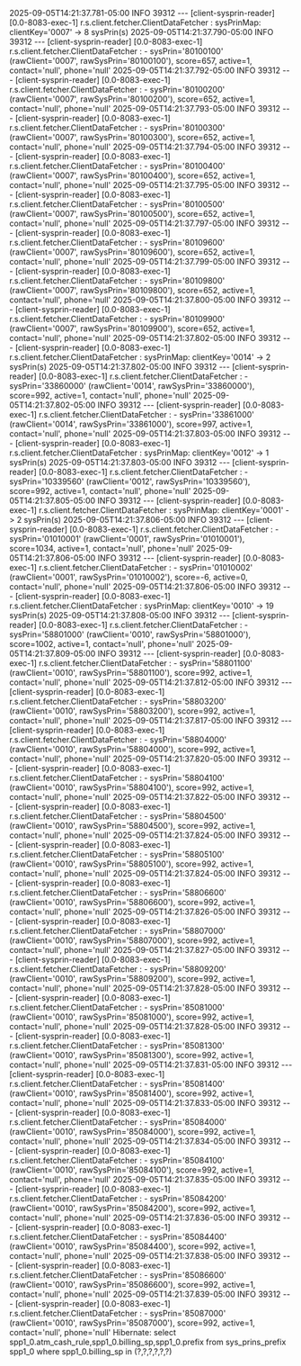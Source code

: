 2025-09-05T14:21:37.781-05:00  INFO 39312 --- [client-sysprin-reader] [0.0-8083-exec-1] r.s.client.fetcher.ClientDataFetcher     : sysPrinMap: clientKey='0007' -> 8 sysPrin(s)
2025-09-05T14:21:37.790-05:00  INFO 39312 --- [client-sysprin-reader] [0.0-8083-exec-1] r.s.client.fetcher.ClientDataFetcher     :   - sysPrin='80100100' (rawClient='0007', rawSysPrin='80100100'), score=657, active=1, contact='null', phone='null'
2025-09-05T14:21:37.792-05:00  INFO 39312 --- [client-sysprin-reader] [0.0-8083-exec-1] r.s.client.fetcher.ClientDataFetcher     :   - sysPrin='80100200' (rawClient='0007', rawSysPrin='80100200'), score=652, active=1, contact='null', phone='null'
2025-09-05T14:21:37.793-05:00  INFO 39312 --- [client-sysprin-reader] [0.0-8083-exec-1] r.s.client.fetcher.ClientDataFetcher     :   - sysPrin='80100300' (rawClient='0007', rawSysPrin='80100300'), score=652, active=1, contact='null', phone='null'
2025-09-05T14:21:37.794-05:00  INFO 39312 --- [client-sysprin-reader] [0.0-8083-exec-1] r.s.client.fetcher.ClientDataFetcher     :   - sysPrin='80100400' (rawClient='0007', rawSysPrin='80100400'), score=652, active=1, contact='null', phone='null'
2025-09-05T14:21:37.795-05:00  INFO 39312 --- [client-sysprin-reader] [0.0-8083-exec-1] r.s.client.fetcher.ClientDataFetcher     :   - sysPrin='80100500' (rawClient='0007', rawSysPrin='80100500'), score=652, active=1, contact='null', phone='null'
2025-09-05T14:21:37.797-05:00  INFO 39312 --- [client-sysprin-reader] [0.0-8083-exec-1] r.s.client.fetcher.ClientDataFetcher     :   - sysPrin='80109600' (rawClient='0007', rawSysPrin='80109600'), score=652, active=1, contact='null', phone='null'
2025-09-05T14:21:37.799-05:00  INFO 39312 --- [client-sysprin-reader] [0.0-8083-exec-1] r.s.client.fetcher.ClientDataFetcher     :   - sysPrin='80109800' (rawClient='0007', rawSysPrin='80109800'), score=652, active=1, contact='null', phone='null'
2025-09-05T14:21:37.800-05:00  INFO 39312 --- [client-sysprin-reader] [0.0-8083-exec-1] r.s.client.fetcher.ClientDataFetcher     :   - sysPrin='80109900' (rawClient='0007', rawSysPrin='80109900'), score=652, active=1, contact='null', phone='null'
2025-09-05T14:21:37.802-05:00  INFO 39312 --- [client-sysprin-reader] [0.0-8083-exec-1] r.s.client.fetcher.ClientDataFetcher     : sysPrinMap: clientKey='0014' -> 2 sysPrin(s)
2025-09-05T14:21:37.802-05:00  INFO 39312 --- [client-sysprin-reader] [0.0-8083-exec-1] r.s.client.fetcher.ClientDataFetcher     :   - sysPrin='33860000' (rawClient='0014', rawSysPrin='33860000'), score=992, active=1, contact='null', phone='null'
2025-09-05T14:21:37.802-05:00  INFO 39312 --- [client-sysprin-reader] [0.0-8083-exec-1] r.s.client.fetcher.ClientDataFetcher     :   - sysPrin='33861000' (rawClient='0014', rawSysPrin='33861000'), score=997, active=1, contact='null', phone='null'
2025-09-05T14:21:37.803-05:00  INFO 39312 --- [client-sysprin-reader] [0.0-8083-exec-1] r.s.client.fetcher.ClientDataFetcher     : sysPrinMap: clientKey='0012' -> 1 sysPrin(s)
2025-09-05T14:21:37.803-05:00  INFO 39312 --- [client-sysprin-reader] [0.0-8083-exec-1] r.s.client.fetcher.ClientDataFetcher     :   - sysPrin='10339560' (rawClient='0012', rawSysPrin='10339560'), score=992, active=1, contact='null', phone='null'
2025-09-05T14:21:37.805-05:00  INFO 39312 --- [client-sysprin-reader] [0.0-8083-exec-1] r.s.client.fetcher.ClientDataFetcher     : sysPrinMap: clientKey='0001' -> 2 sysPrin(s)
2025-09-05T14:21:37.806-05:00  INFO 39312 --- [client-sysprin-reader] [0.0-8083-exec-1] r.s.client.fetcher.ClientDataFetcher     :   - sysPrin='01010001' (rawClient='0001', rawSysPrin='01010001'), score=1034, active=1, contact='null', phone='null'
2025-09-05T14:21:37.806-05:00  INFO 39312 --- [client-sysprin-reader] [0.0-8083-exec-1] r.s.client.fetcher.ClientDataFetcher     :   - sysPrin='01010002' (rawClient='0001', rawSysPrin='01010002'), score=-6, active=0, contact='null', phone='null'
2025-09-05T14:21:37.806-05:00  INFO 39312 --- [client-sysprin-reader] [0.0-8083-exec-1] r.s.client.fetcher.ClientDataFetcher     : sysPrinMap: clientKey='0010' -> 19 sysPrin(s)
2025-09-05T14:21:37.808-05:00  INFO 39312 --- [client-sysprin-reader] [0.0-8083-exec-1] r.s.client.fetcher.ClientDataFetcher     :   - sysPrin='58801000' (rawClient='0010', rawSysPrin='58801000'), score=1002, active=1, contact='null', phone='null'
2025-09-05T14:21:37.809-05:00  INFO 39312 --- [client-sysprin-reader] [0.0-8083-exec-1] r.s.client.fetcher.ClientDataFetcher     :   - sysPrin='58801100' (rawClient='0010', rawSysPrin='58801100'), score=992, active=1, contact='null', phone='null'
2025-09-05T14:21:37.812-05:00  INFO 39312 --- [client-sysprin-reader] [0.0-8083-exec-1] r.s.client.fetcher.ClientDataFetcher     :   - sysPrin='58803200' (rawClient='0010', rawSysPrin='58803200'), score=992, active=1, contact='null', phone='null'
2025-09-05T14:21:37.817-05:00  INFO 39312 --- [client-sysprin-reader] [0.0-8083-exec-1] r.s.client.fetcher.ClientDataFetcher     :   - sysPrin='58804000' (rawClient='0010', rawSysPrin='58804000'), score=992, active=1, contact='null', phone='null'
2025-09-05T14:21:37.820-05:00  INFO 39312 --- [client-sysprin-reader] [0.0-8083-exec-1] r.s.client.fetcher.ClientDataFetcher     :   - sysPrin='58804100' (rawClient='0010', rawSysPrin='58804100'), score=992, active=1, contact='null', phone='null'
2025-09-05T14:21:37.822-05:00  INFO 39312 --- [client-sysprin-reader] [0.0-8083-exec-1] r.s.client.fetcher.ClientDataFetcher     :   - sysPrin='58804500' (rawClient='0010', rawSysPrin='58804500'), score=992, active=1, contact='null', phone='null'
2025-09-05T14:21:37.824-05:00  INFO 39312 --- [client-sysprin-reader] [0.0-8083-exec-1] r.s.client.fetcher.ClientDataFetcher     :   - sysPrin='58805100' (rawClient='0010', rawSysPrin='58805100'), score=992, active=1, contact='null', phone='null'
2025-09-05T14:21:37.824-05:00  INFO 39312 --- [client-sysprin-reader] [0.0-8083-exec-1] r.s.client.fetcher.ClientDataFetcher     :   - sysPrin='58806600' (rawClient='0010', rawSysPrin='58806600'), score=992, active=1, contact='null', phone='null'
2025-09-05T14:21:37.826-05:00  INFO 39312 --- [client-sysprin-reader] [0.0-8083-exec-1] r.s.client.fetcher.ClientDataFetcher     :   - sysPrin='58807000' (rawClient='0010', rawSysPrin='58807000'), score=992, active=1, contact='null', phone='null'
2025-09-05T14:21:37.827-05:00  INFO 39312 --- [client-sysprin-reader] [0.0-8083-exec-1] r.s.client.fetcher.ClientDataFetcher     :   - sysPrin='58809200' (rawClient='0010', rawSysPrin='58809200'), score=992, active=1, contact='null', phone='null'
2025-09-05T14:21:37.828-05:00  INFO 39312 --- [client-sysprin-reader] [0.0-8083-exec-1] r.s.client.fetcher.ClientDataFetcher     :   - sysPrin='85081000' (rawClient='0010', rawSysPrin='85081000'), score=992, active=1, contact='null', phone='null'
2025-09-05T14:21:37.828-05:00  INFO 39312 --- [client-sysprin-reader] [0.0-8083-exec-1] r.s.client.fetcher.ClientDataFetcher     :   - sysPrin='85081300' (rawClient='0010', rawSysPrin='85081300'), score=992, active=1, contact='null', phone='null'
2025-09-05T14:21:37.831-05:00  INFO 39312 --- [client-sysprin-reader] [0.0-8083-exec-1] r.s.client.fetcher.ClientDataFetcher     :   - sysPrin='85081400' (rawClient='0010', rawSysPrin='85081400'), score=992, active=1, contact='null', phone='null'
2025-09-05T14:21:37.833-05:00  INFO 39312 --- [client-sysprin-reader] [0.0-8083-exec-1] r.s.client.fetcher.ClientDataFetcher     :   - sysPrin='85084000' (rawClient='0010', rawSysPrin='85084000'), score=992, active=1, contact='null', phone='null'
2025-09-05T14:21:37.834-05:00  INFO 39312 --- [client-sysprin-reader] [0.0-8083-exec-1] r.s.client.fetcher.ClientDataFetcher     :   - sysPrin='85084100' (rawClient='0010', rawSysPrin='85084100'), score=992, active=1, contact='null', phone='null'
2025-09-05T14:21:37.835-05:00  INFO 39312 --- [client-sysprin-reader] [0.0-8083-exec-1] r.s.client.fetcher.ClientDataFetcher     :   - sysPrin='85084200' (rawClient='0010', rawSysPrin='85084200'), score=992, active=1, contact='null', phone='null'
2025-09-05T14:21:37.836-05:00  INFO 39312 --- [client-sysprin-reader] [0.0-8083-exec-1] r.s.client.fetcher.ClientDataFetcher     :   - sysPrin='85084400' (rawClient='0010', rawSysPrin='85084400'), score=992, active=1, contact='null', phone='null'
2025-09-05T14:21:37.838-05:00  INFO 39312 --- [client-sysprin-reader] [0.0-8083-exec-1] r.s.client.fetcher.ClientDataFetcher     :   - sysPrin='85086600' (rawClient='0010', rawSysPrin='85086600'), score=992, active=1, contact='null', phone='null'
2025-09-05T14:21:37.839-05:00  INFO 39312 --- [client-sysprin-reader] [0.0-8083-exec-1] r.s.client.fetcher.ClientDataFetcher     :   - sysPrin='85087000' (rawClient='0010', rawSysPrin='85087000'), score=992, active=1, contact='null', phone='null'
Hibernate: select spp1_0.atm_cash_rule,spp1_0.billing_sp,spp1_0.prefix from sys_prins_prefix spp1_0 where spp1_0.billing_sp in (?,?,?,?,?,?)
